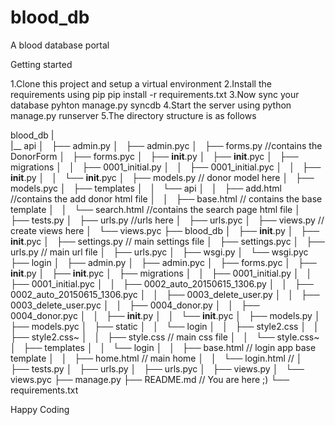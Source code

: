 # blood_db
A blood database portal

Getting started

1.Clone this project and setup a virtual environment
2.Install the requirements using pip
	pip install -r requirements.txt
3.Now sync your database 
	pyhton manage.py syncdb
4.Start the server using 
	python manage.py runserver
5.The directory structure is as follows

blood_db
|	
|__	api
│   ├── admin.py
│   ├── admin.pyc
│   ├── forms.py               //contains the DonorForm
│   ├── forms.pyc
│   ├── __init__.py
│   ├── __init__.pyc
│   ├── migrations
│   │   ├── 0001_initial.py
│   │   ├── 0001_initial.pyc
│   │   ├── __init__.py
│   │   └── __init__.pyc 
│   ├── models.py                    // donor model here
│   ├── models.pyc
│   ├── templates
│   │   └── api
│   │       ├── add.html           //contains the add donor  html file
│   │       ├── base.html          // contains the base template 
│   │       └── search.html         //contains the search page html file
│   ├── tests.py
│   ├── urls.py                   //urls here
│   ├── urls.pyc
│   ├── views.py                 // create views here
│   └── views.pyc
├── blood_db
│   ├── __init__.py
│   ├── __init__.pyc
│   ├── settings.py                 // main settings file
│   ├── settings.pyc
│   ├── urls.py                     // main url file
│   ├── urls.pyc
│   ├── wsgi.py
│   └── wsgi.pyc
├── login
│   ├── admin.py
│   ├── admin.pyc
│   ├── forms.pyc 
│   ├── __init__.py
│   ├── __init__.pyc
│   ├── migrations
│   │   ├── 0001_initial.py
│   │   ├── 0001_initial.pyc
│   │   ├── 0002_auto_20150615_1306.py
│   │   ├── 0002_auto_20150615_1306.pyc
│   │   ├── 0003_delete_user.py
│   │   ├── 0003_delete_user.pyc
│   │   ├── 0004_donor.py
│   │   ├── 0004_donor.pyc
│   │   ├── __init__.py
│   │   └── __init__.pyc
│   ├── models.py
│   ├── models.pyc
│   ├── static
│   │   └── login
│   │       ├── style2.css
│   │       ├── style2.css~
│   │       ├── style.css                          // main css file 
│   │       └── style.css~
│   ├── templates
│   │   └── login
│   │       ├── base.html                          // login app base template
│   │       ├── home.html                          // main home 
│   │       └── login.html                         // 
│   ├── tests.py
│   ├── urls.py
│   ├── urls.pyc
│   ├── views.py
│   └── views.pyc
├── manage.py
├── README.md                                // You are here ;)
└── requirements.txt




Happy Coding